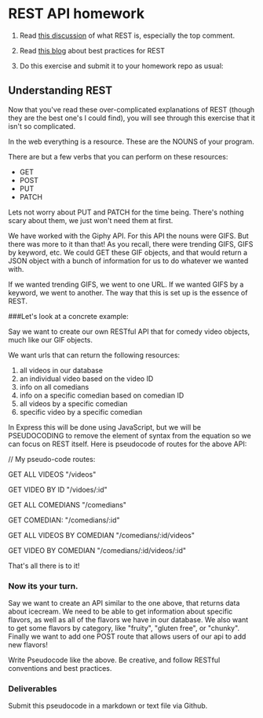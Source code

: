 # REST API homework

1. Read [this discussion](http://stackoverflow.com/questions/671118/what-exactly-is-restful-programming) of what REST is, especially the top comment. 

1. Read [this blog](http://blog.mwaysolutions.com/2014/06/05/10-best-practices-for-better-restful-api/) about best practices for REST

1. Do this exercise and submit it to your homework repo as usual:


## Understanding REST

Now that you've read these over-complicated explanations of REST (though they are the best one's I could find), you will see through this exercise that it isn't so complicated. 

In the web everything is a resource. These are the NOUNS of your program. 

There are but a few verbs that you can perform on these resources:

- GET
- POST
- PUT
- PATCH

Lets not worry about PUT and PATCH for the time being. There's nothing scary about them, we just won't need them at first. 

We have worked with the Giphy API. For this API the nouns were GIFS. But there was more to it than that! As you recall, there were trending GIFS, GIFS by keyword, etc. We could GET these GIF objects, and that would return a JSON object with a bunch of information for us to do whatever we wanted with. 

If we wanted trending GIFS, we went to one URL. If we wanted GIFS by a keyword, we went to another. The way that this is set up is the essence of REST.

###Let's look at a concrete example: 

Say we want to create our own RESTful API that for comedy video objects, much like our GIF objects. 

We want urls that can return the following resources:
1. all videos in our database
1. an individual video based on the video ID
1. info on all comedians
1. info on a specific comedian based on comedian ID
1. all videos by a specific comedian
1. specific video by a specific comedian

In Express this will be done using JavaScript, but we will be PSEUDOCODING to remove the element of syntax from the equation so we can focus on REST itself. Here is pseudocode of routes for the above API:

// My pseudo-code routes:

GET ALL VIDEOS "/videos"

GET VIDEO BY ID "/vidoes/:id"

GET ALL COMEDIANS "/comedians"

GET COMEDIAN: "/comedians/:id"

GET ALL VIDEOS BY COMEDIAN "/comedians/:id/videos"

GET VIDEO BY COMEDIAN "/comedians/:id/videos/:id"

That's all there is to it! 

### Now its your turn. 

Say we want to create an API similar to the one above, that returns data about icecream. We need to be able to get information about specific flavors, as well as all of the flavors we have in our database. We also want to get some flavors by category, like "fruity", "gluten free", or "chunky". Finally we want to add one POST route that allows users of our api to add new flavors!

Write Pseudocode like the above. Be creative, and follow RESTful conventions and best practices. 

### Deliverables

Submit this pseudocode in a markdown or text file via Github. 


